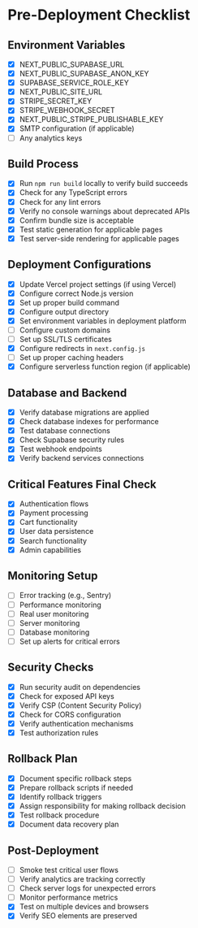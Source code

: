 # Pre-Deployment Checklist

## Environment Variables
- [x] NEXT_PUBLIC_SUPABASE_URL
- [x] NEXT_PUBLIC_SUPABASE_ANON_KEY
- [x] SUPABASE_SERVICE_ROLE_KEY
- [x] NEXT_PUBLIC_SITE_URL
- [x] STRIPE_SECRET_KEY
- [x] STRIPE_WEBHOOK_SECRET
- [x] NEXT_PUBLIC_STRIPE_PUBLISHABLE_KEY
- [x] SMTP configuration (if applicable)
- [ ] Any analytics keys

## Build Process
- [x] Run `npm run build` locally to verify build succeeds
- [x] Check for any TypeScript errors
- [x] Check for any lint errors
- [x] Verify no console warnings about deprecated APIs
- [x] Confirm bundle size is acceptable
- [x] Test static generation for applicable pages
- [x] Test server-side rendering for applicable pages

## Deployment Configurations
- [x] Update Vercel project settings (if using Vercel)
- [x] Configure correct Node.js version
- [x] Set up proper build command
- [x] Configure output directory
- [x] Set environment variables in deployment platform
- [ ] Configure custom domains
- [ ] Set up SSL/TLS certificates
- [x] Configure redirects in `next.config.js`
- [ ] Set up proper caching headers
- [x] Configure serverless function region (if applicable)

## Database and Backend
- [x] Verify database migrations are applied
- [x] Check database indexes for performance
- [x] Test database connections
- [x] Check Supabase security rules
- [x] Test webhook endpoints
- [x] Verify backend services connections

## Critical Features Final Check
- [x] Authentication flows
- [x] Payment processing
- [x] Cart functionality
- [x] User data persistence
- [x] Search functionality
- [x] Admin capabilities

## Monitoring Setup
- [ ] Error tracking (e.g., Sentry)
- [ ] Performance monitoring
- [ ] Real user monitoring
- [ ] Server monitoring
- [ ] Database monitoring
- [ ] Set up alerts for critical errors

## Security Checks
- [x] Run security audit on dependencies
- [x] Check for exposed API keys
- [x] Verify CSP (Content Security Policy)
- [x] Check for CORS configuration
- [x] Verify authentication mechanisms
- [x] Test authorization rules

## Rollback Plan
- [x] Document specific rollback steps
- [x] Prepare rollback scripts if needed
- [x] Identify rollback triggers
- [x] Assign responsibility for making rollback decision
- [x] Test rollback procedure
- [x] Document data recovery plan

## Post-Deployment
- [ ] Smoke test critical user flows
- [ ] Verify analytics are tracking correctly
- [ ] Check server logs for unexpected errors
- [ ] Monitor performance metrics
- [x] Test on multiple devices and browsers
- [x] Verify SEO elements are preserved 